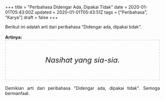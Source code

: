 +++
title = "Peribahasa Didengar Ada, Dipakai Tidak"
date = 2020-01-01T05:43:00Z
updated = 2020-01-01T05:43:51Z
tags = ["Peribahasa", "Karya"]
draft = false
+++

<div dir="ltr" style="text-align: left;" trbidi="on"><div style="text-align: justify;">Berikut ini adalah arti dari peribahasa “Didengar ada, dipakai tidak”.</div><br /><div style="text-align: justify;"><b>Artinya:</b></div><div style="border: 2px dashed #ddd; font-size: 24px; height: auto; margin: 0 auto; padding: 50px; text-align: center; width: auto;"><i>Nasihat yang sia-sia.</i></div><br /><div style="text-align: justify;">Demikian arti dari peribahasa "Didengar ada, dipakai tidak". Semoga bermanfaat.</div></div>
